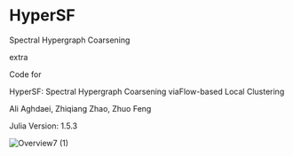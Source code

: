 # HyperSF
Spectral Hypergraph Coarsening 

extra

Code for

HyperSF: Spectral Hypergraph Coarsening viaFlow-based Local Clustering

Ali Aghdaei, Zhiqiang Zhao, Zhuo Feng

Julia Version: 1.5.3

![Overview7 (1)](https://user-images.githubusercontent.com/85693952/128752511-64572dd2-aff6-4126-9290-c91a78b4c649.png)
